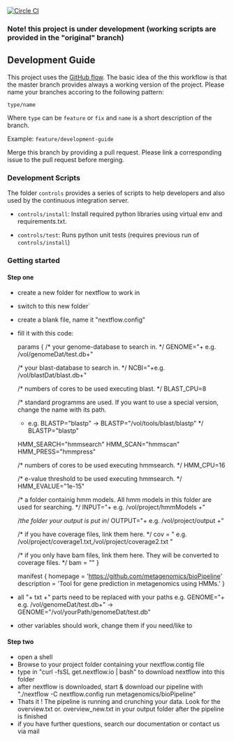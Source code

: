 [![Circle CI](https://circleci.com/gh/metagenomics/bioPipeline/tree/master.svg?style=svg)](https://circleci.com/gh/metagenomics/bioPipeline/tree/master)

### Note! this project is under development (working scripts are provided in the "original" branch)

## Development Guide

This project uses the [GitHub flow](https://guides.github.com/introduction/flow/). The basic idea of the 
this workflow is that the master branch provides always a working version of the project.
Please name your branches accoring to the following pattern:

`type/name`

Where `type` can be `feature` or `fix` and `name` is a short description of the branch.

Example: `feature/development-guide`

Merge this branch by providing a pull request. Please link a corresponding issue to the pull request before merging.

### Development Scripts

The folder `controls` provides a series of scripts to help developers and also
used by the continuous integration server. 

  * `controls/install`: Install required python libraries using virtual env and requirements.txt.

  * `controls/test`: Runs python unit tests (requires previous run of `controls/install`)

### Getting started

#### Step one
- create a new folder for nextflow to work in 
- switch to this new folder`
- create a blank file, name it "nextflow.config"
- fill it with this code:
    
    params {
    /* your genome-database to search in. */
    GENOME="+ e.g. /vol/genomeDat/test.db+"
    
    /* your blast-database to search in. */
    NCBI="+e.g. /vol/blastDat/blast.db+"
    
    /* numbers of cores to be used executing blast. */
    BLAST_CPU=8

    /* standard programms are used. If you want to use a special version, change the name with its path.
     * e.g. BLASTP="blastp" -> BLASTP="/vol/tools/blast/blastp"
     */
    BLASTP="blastp"

    HMM_SEARCH="hmmsearch"
    HMM_SCAN="hmmscan"
    HMM_PRESS="hmmpress"

    /* numbers of cores to be used executing hmmsearch. */
    HMM_CPU=16

    /* e-value threshold to be used executing hmmsearch. */
    HMM_EVALUE="1e-15"

    /* a folder containig hmm models. All hmm models in this folder are used for searching. */
    INPUT="+ e.g. /vol/project/hmmModels +"

    /*the folder your output is put in*/
    OUTPUT="+ e.g. /vol/project/output +"
    
    /* if you have coverage files, link them here. */
    cov = " e.g. /vol/project/coverage1.txt,/vol/project/coverage2.txt "

    /* if you only have bam files, link them here. They will be converted to coverage files. */
    bam = ""
    }

    manifest {
    homepage = 'https://github.com/metagenomics/bioPipeline'
    description = 'Tool for gene prediction in metagenomics using HMMs.'
    }

- all "+ txt +" parts need to be replaced with your paths e.g. GENOME="+ e.g. /vol/genomeDat/test.db+" -> GENOME="/vol/yourPath/genomeDat/test.db"
- other variables should work, change them if you need/like to 

#### Step two
- open a shell 
- Browse to your project folder containing your nextflow.contig file
- type in "curl -fsSL get.nextflow.io | bash" to download nextflow into this folder
- after nextflow is downloaded, start & download our pipeline with  "./nextflow -C nextflow.config run metagenomics/bioPipeline"
- Thats it ! The pipeline is running and crunching your data. Look for the overview.txt or. overview_new.txt in your output folder after the pipeline is finished
- if you have further questions, search our documentation or contact us via mail
